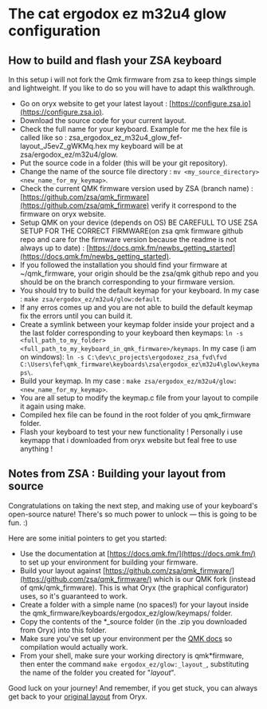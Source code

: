# The cat ergodox ez m32u4 glow configuration

## How to build and flash your ZSA keyboard

In this setup i will not fork the Qmk firmware from zsa to keep things simple and lightweight.
If you like to do so you will have to adapt this walkthrough.

- Go on oryx website to get your latest layout : [https://configure.zsa.io](https://configure.zsa.io).
- Download the source code for your current layout.
- Check the full name for your keyboard. Example for me the hex file is called like so : zsa_ergodox_ez_m32u4_glow_fef-layout_J5evZ_gWKMq.hex my keyboard will be at zsa/ergodox_ez/m32u4/glow.
- Put the source code in a folder (this will be your git repository).
- Change the name of the source file directory : `mv <my_source_directory> <new_name_for_my_keymap>`.
- Check the current QMK firmware version used by ZSA (branch name) : [https://github.com/zsa/qmk_firmware](https://github.com/zsa/qmk_firmware) verify it correspond to the firmware on oryx website.
- Setup QMK on your device (depends on OS) BE CAREFULL TO USE ZSA SETUP FOR THE CORRECT FIRMWARE(on zsa qmk firmware github repo and care for the firmware version because the readme is not always up to date) : [https://docs.qmk.fm/newbs_getting_started](https://docs.qmk.fm/newbs_getting_started).
- If you followed the installation you should find your firmware at ~/qmk_firmware, your origin should be the zsa/qmk github repo and you should be on the branch corresponding to your firmware version.
- You should try to build the default keymap for your keyboard. In my case : `make zsa/ergodox_ez/m32u4/glow:default`.
- If any erros comes up and you are not able to build the default keymap fix the errors until you can build it.
- Create a symlink between your keymap folder inside your project and a the last folder corresponding to your keyboard then keymaps: `ln -s <full_path_to_my_folder> <full_path_to_my_keyboard_in_qmk_firmware>/keymaps`. In my case (i am on windows):  `ln -s C:\dev\c_projects\ergodoxez_zsa_fvd\fvd C:\Users\fef\qmk_firmware\keyboards\zsa\ergodox_ez\m32u4\glow\keymaps\`.
- Build your keymap. In my case : `make zsa/ergodox_ez/m32u4/glow:<new_name_for_my_keymap>`.
- You are all setup to modify the keymap.c file from your layout to compile it again using make.
- Compiled hex file can be found in the root folder of you qmk_firmware folder.
- Flash your keyboard to test your new functionality ! Personally i use keymapp that i downloaded from oryx website but feal free to use anything !

## Notes from ZSA : Building your layout from source

Congratulations on taking the next step, and making use of your keyboard's open-source nature! There's so much power to unlock — this is going to be fun. :)

Here are some initial pointers to get you started:

- Use the documentation at [https://docs.qmk.fm/](https://docs.qmk.fm/) to set up your environment for building your firmware.
- Build your layout against [https://github.com/zsa/qmk_firmware/](https://github.com/zsa/qmk_firmware/) which is our QMK fork (instead of qmk/qmk_firmware). This is what Oryx (the graphical configurator) uses, so it's guaranteed to work.
- Create a folder with a simple name (no spaces!) for your layout inside the qmk_firmware/keyboards/ergodox_ez/glow/keymaps/ folder.
- Copy the contents of the \*\_source folder (in the .zip you downloaded from Oryx) into this folder.
- Make sure you've set up your environment per the [QMK docs](https://docs.qmk.fm/#/newbs_getting_started?id=set-up-your-environment) so compilation would actually work.
- From your shell, make sure your working directory is qmk*firmware, then enter the command `make ergodox_ez/glow:_layout_`, substituting the name of the folder you created for "_layout_".

Good luck on your journey! And remember, if you get stuck, you can always get back to your [original layout](https://configure.zsa.io/ergodox-ez/layouts/J5evZ/gWKMq/0) from Oryx.
